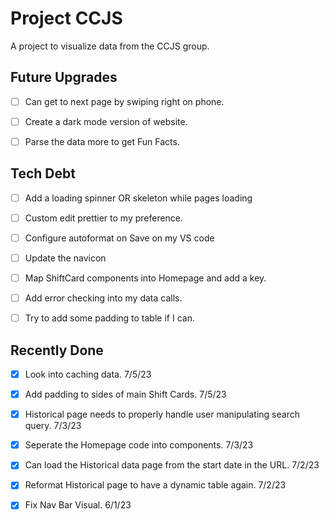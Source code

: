 # Project CCJS

A project to visualize data from the CCJS group.

## Future Upgrades

- [ ] Can get to next page by swiping right on phone.

- [ ] Create a dark mode version of website.

- [ ] Parse the data more to get Fun Facts.

## Tech Debt

- [ ] Add a loading spinner OR skeleton while pages loading

- [ ] Custom edit prettier to my preference.

- [ ] Configure autoformat on Save on my VS code

- [ ] Update the navicon

- [ ] Map ShiftCard components into Homepage and add a key.

- [ ] Add error checking into my data calls.

- [ ] Try to add some padding to table if I can.

## Recently Done
- [x] Look into caching data. 7/5/23

- [x] Add padding to sides of main Shift Cards. 7/5/23

- [x] Historical page needs to properly handle user manipulating search query. 7/3/23

- [x] Seperate the Homepage code into components. 7/3/23

- [x] Can load the Historical data page from the start date in the URL. 7/2/23

- [x] Reformat Historical page to have a dynamic table again. 7/2/23

- [x] Fix Nav Bar Visual. 6/1/23

